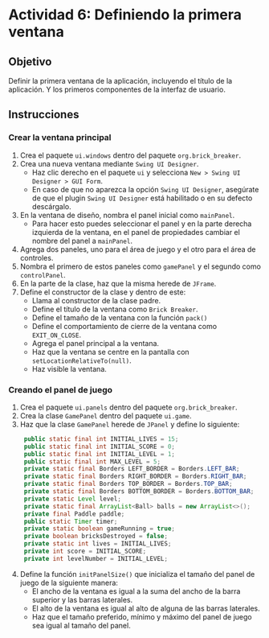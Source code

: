 # Actividad 6: Definiendo la primera ventana

## Objetivo

Definir la primera ventana de la aplicación, incluyendo el título de la aplicación. Y los primeros componentes de la
interfaz de usuario.

## Instrucciones

### Crear la ventana principal

1. Crea el paquete `ui.windows` dentro del paquete `org.brick_breaker`.
2. Crea una nueva ventana mediante `Swing UI Designer`.
    * Haz clic derecho en el paquete `ui` y selecciona `New > Swing UI Designer > GUI Form`.
    * En caso de que no aparezca la opción `Swing UI Designer`, asegúrate de que el plugin `Swing UI Designer` está
      habilitado o en su defecto descárgalo.
3. En la ventana de diseño, nombra el panel inicial como `mainPanel`.
    * Para hacer esto puedes seleccionar el panel y en la parte derecha izquierda de la ventana, en el panel de
      propiedades cambiar el nombre del panel a `mainPanel`.
4. Agrega dos paneles, uno para el área de juego y el otro para el área de controles.
5. Nombra el primero de estos paneles como `gamePanel` y el segundo como `controlPanel`.
6. En la parte de la clase, haz que la misma herede de `JFrame`.
7. Define el constructor de la clase y dentro de este:
    * Llama al constructor de la clase padre.
    * Define el título de la ventana como `Brick Breaker`.
    * Define el tamaño de la ventana con la función `pack()`
    * Define el comportamiento de cierre de la ventana como `EXIT_ON_CLOSE`.
    * Agrega el panel principal a la ventana.
    * Haz que la ventana se centre en la pantalla con `setLocationRelativeTo(null)`.
    * Haz visible la ventana.

### Creando el panel de juego

1. Crea el paquete `ui.panels` dentro del paquete `org.brick_breaker`.
2. Crea la clase `GamePanel` dentro del paquete `ui.game`.
3. Haz que la clase `GamePanel` herede de `JPanel` y define lo siguiente:
   ```java
    public static final int INITIAL_LIVES = 15;
    public static final int INITIAL_SCORE = 0;
    public static final int INITIAL_LEVEL = 1;
    public static final int MAX_LEVEL = 5;
    private static final Borders LEFT_BORDER = Borders.LEFT_BAR;
    private static final Borders RIGHT_BORDER = Borders.RIGHT_BAR;
    private static final Borders TOP_BORDER = Borders.TOP_BAR;
    private static final Borders BOTTOM_BORDER = Borders.BOTTOM_BAR;
    private static Level level;
    private static final ArrayList<Ball> balls = new ArrayList<>();
    private final Paddle paddle;
    public static Timer timer;
    private static boolean gameRunning = true;
    private boolean bricksDestroyed = false;
    private static int lives = INITIAL_LIVES;
    private int score = INITIAL_SCORE;
    private int levelNumber = INITIAL_LEVEL;
   ```
4. Define la función `initPanelSize()` que inicializa el tamaño del panel de juego de la siguiente manera:
   * El ancho de la ventana es igual a la suma del ancho de la barra superior y las barras laterales.
   * El alto de la ventana es igual al alto de alguna de las barras laterales.
   * Haz que el tamaño preferido, mínimo y máximo del panel de juego sea igual al tamaño del panel.
